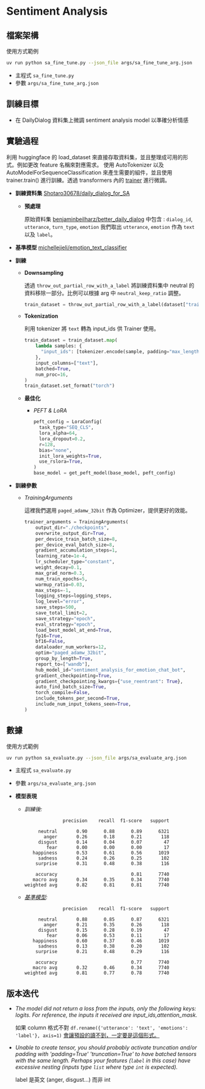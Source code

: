 # Sentiment Analysis

## 檔案架構

使用方式範例

```bash
uv run python sa_fine_tune.py --json_file args/sa_fine_tune_arg.json
```

- 主程式 `sa_fine_tune.py`
- 參數 `args/sa_fine_tune_arg.json`

## 訓練目標

- 在 DailyDialog 資料集上微調 sentiment analysis model 以準確分析情感

## 實驗過程

利用 huggingface 的 load_dataset 來直接存取資料集，並且整理成可用的形式。例如更改 feature 名稱來對應需求。
使用 AutoTokenizer 以及 AutoModelForSequenceClassification 來產生需要的組件，並且使用 trainer.train() 進行訓練。透過 transformers 內的 [trainer](https://huggingface.co/docs/transformers/main/en/main_classes/trainer) 進行微調。

  - **訓練資料集** [Shotaro30678/daily_dialog_for_SA](https://huggingface.co/datasets/Shotaro30678/daily_dialog_for_SA)

    - **預處理**
  
		原始資料集 [benjaminbeilharz/better_daily_dialog](https://huggingface.co/datasets/benjaminbeilharz/better_daily_dialog) 中包含 : `dialog_id`, `utterance`, `turn_type`, `emotion`
		我們取出 `utterance`, `emotion` 作為 `text` 以及 `label`。

  - **基準模型** [michellejieli/emotion_text_classifier](https://huggingface.co/michellejieli/emotion_text_classifier) 

  - **訓練**
    - **Downsampling**

      透過 `throw_out_partial_row_with_a_label` 將訓練資料集中 neutral 的資料移除一部分。比例可以根據 arg 中 `neutral_keep_ratio` 調整。

	  ```python
	  train_dataset = throw_out_partial_row_with_a_label(dataset["train"], run.config["neutral_keep_ratio"], 0)
	  ```


    - **Tokenization**
  
      利用 tokenizer 將 `text` 轉為 input_ids 供 Trainer 使用。

	  ```python
      train_dataset = train_dataset.map(
          lambda samples: {
            "input_ids": [tokenizer.encode(sample, padding="max_length", truncation=True) for sample in samples],
          },
          input_columns=["text"],
          batched=True,
          num_proc=16,
      )
      train_dataset.set_format("torch")
	  ```

    - **最佳化**

      - *PEFT & LoRA*

        ```python
        peft_config = LoraConfig(
          task_type="SEQ_CLS",
          lora_alpha=64,
          lora_dropout=0.2,
          r=128,
          bias="none",
          init_lora_weights=True,
          use_rslora=True,
        )
        base_model = get_peft_model(base_model, peft_config)
        ```

  - **訓練參數**

	  - *TrainingArguments*

		這裡我們選用 `paged_adamw_32bit` 作為 Optimizer，提供更好的效能。

	    ```python
        trainer_arguments = TrainingArguments(
            output_dir="./checkpoints",
            overwrite_output_dir=True,
            per_device_train_batch_size=8,
            per_device_eval_batch_size=8,
            gradient_accumulation_steps=1,
            learning_rate=1e-4,
            lr_scheduler_type="constant",
            weight_decay=0.1,
            max_grad_norm=0.3,
            num_train_epochs=5,
            warmup_ratio=0.03,
            max_steps=-1,
            logging_steps=logging_steps,
            log_level="error",
            save_steps=500,
            save_total_limit=2,
            save_strategy="epoch",
            eval_strategy="epoch",
            load_best_model_at_end=True,
            fp16=True,
            bf16=False,
            dataloader_num_workers=12,
            optim="paged_adamw_32bit",
            group_by_length=True,
            report_to=["wandb"],
            hub_model_id="sentiment_analysis_for_emotion_chat_bot",
            gradient_checkpointing=True,
            gradient_checkpointing_kwargs={"use_reentrant": True},
            auto_find_batch_size=True,
            torch_compile=False,
            include_tokens_per_second=True,
            include_num_input_tokens_seen=True,
        )
	    ```

## 數據
使用方式範例

```bash
uv run python sa_evaluate.py --json_file args/sa_evaluate_arg.json
```

- 主程式 `sa_evaluate.py`
- 參數 `args/sa_evaluate_arg.json`

- **模型表現**
  - *訓練後:*
    ```
                  precision    recall  f1-score   support

         neutral       0.90      0.88      0.89      6321
           anger       0.26      0.18      0.21       118
         disgust       0.14      0.04      0.07        47
            fear       0.00      0.00      0.00        17
       happiness       0.53      0.61      0.56      1019
         sadness       0.24      0.26      0.25       102
        surprise       0.31      0.48      0.38       116

        accuracy                           0.81      7740
       macro avg       0.34      0.35      0.34      7740
    weighted avg       0.82      0.81      0.81      7740
    ```
  - *[基準模型](https://huggingface.co/michellejieli/emotion_text_classifier):*
    ```
                  precision    recall  f1-score   support

         neutral       0.88      0.85      0.87      6321
           anger       0.21      0.35      0.26       118
         disgust       0.15      0.28      0.19        47
            fear       0.06      0.53      0.11        17
       happiness       0.60      0.37      0.46      1019
         sadness       0.13      0.38      0.20       102
        surprise       0.21      0.48      0.29       116

        accuracy                           0.77      7740
       macro avg       0.32      0.46      0.34      7740
    weighted avg       0.81      0.77      0.78      7740
    ```


## 版本迭代

- *The model did not return a loss from the inputs, only the following keys: logits. For reference, the inputs it received are input_ids,attention_mask.*


    如果 column 格式不對 `df.rename({'utterance': 'text', 'emotions': 'label'}, axis=1)` [會讓預設的讀不到，一定要是這個形式。](https://discuss.huggingface.co/t/the-model-did-not-return-a-loss-from-the-inputs-only-the-following-keys-logits-for-reference-the-inputs-it-received-are-input-values/25420/13)

- *Unable to create tensor, you should probably activate truncation and/or padding with 'padding=True' 'truncation=True' to have batched tensors with the same length. Perhaps your features (``label`` in this case) have excessive nesting (inputs type ``list`` where type ``int`` is expected).*
   
    label 是英文 (anger, disgust...) 而非 int

